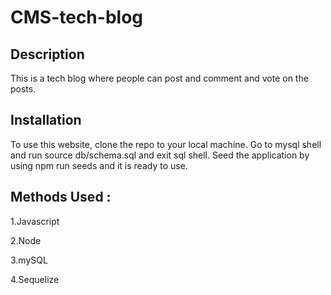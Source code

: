 # CMS-tech-blog

## Description
This is a tech blog where people can post and comment and vote on the posts.

## Installation
To use this website, clone the repo to your local machine. Go to mysql shell and run source db/schema.sql and exit sql shell. Seed the application by using npm run seeds and it is ready to use. 

## Methods Used :
1.Javascript

2.Node

3.mySQL

4.Sequelize


